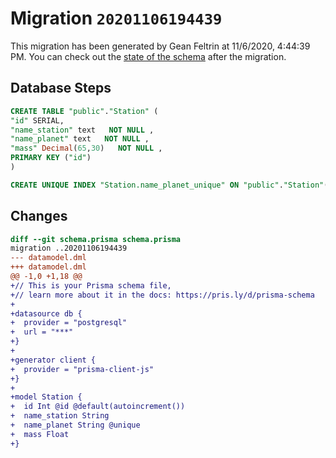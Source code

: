 # Migration `20201106194439`

This migration has been generated by Gean Feltrin at 11/6/2020, 4:44:39 PM.
You can check out the [state of the schema](./schema.prisma) after the migration.

## Database Steps

```sql
CREATE TABLE "public"."Station" (
"id" SERIAL,
"name_station" text   NOT NULL ,
"name_planet" text   NOT NULL ,
"mass" Decimal(65,30)   NOT NULL ,
PRIMARY KEY ("id")
)

CREATE UNIQUE INDEX "Station.name_planet_unique" ON "public"."Station"("name_planet")
```

## Changes

```diff
diff --git schema.prisma schema.prisma
migration ..20201106194439
--- datamodel.dml
+++ datamodel.dml
@@ -1,0 +1,18 @@
+// This is your Prisma schema file,
+// learn more about it in the docs: https://pris.ly/d/prisma-schema
+
+datasource db {
+  provider = "postgresql"
+  url = "***"
+}
+
+generator client {
+  provider = "prisma-client-js"
+}
+
+model Station {
+  id Int @id @default(autoincrement())
+  name_station String
+  name_planet String @unique
+  mass Float
+}
```


